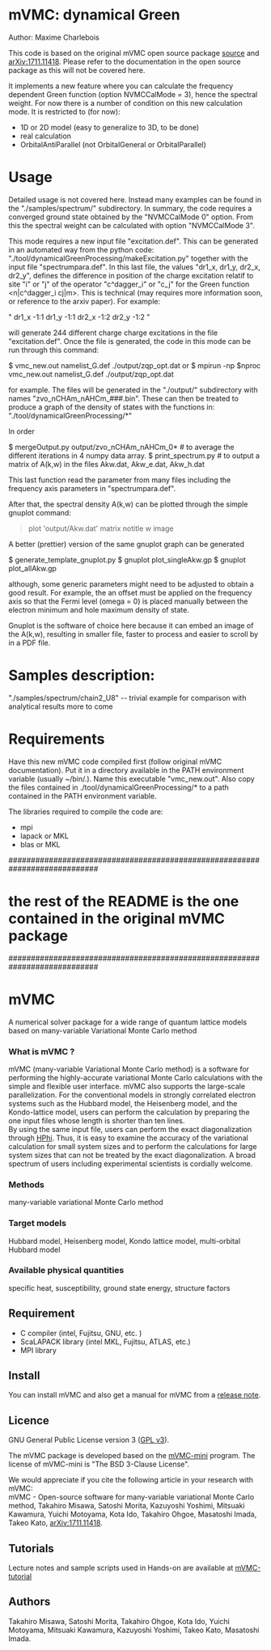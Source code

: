 # mVMC: dynamical Green

Author: Maxime Charlebois

This code is based on the original mVMC open source package 
[source](https://github.com/issp-center-dev/mVMC) 
and [arXiv:1711.11418](https://arxiv.org/abs/1711.11418).
Please refer to the documentation in the open source package
as this will not be covered here.

It implements a new feature where you can calculate the frequency 
dependent Green function (option NVMCCalMode = 3), hence the
spectral weight. For now there is a number of condition on this 
new calculation mode. It is restricted to (for now):
- 1D or 2D model (easy to generalize to 3D, to be done)
- real calculation
- OrbitalAntiParallel (not OrbitalGeneral or OrbitalParallel)


# Usage

Detailed usage is not covered here. Instead many examples can be found
in the "./samples/spectrum/" subdirectory. In summary, the code requires
a converged ground state obtained by the "NVMCCalMode 0" option. From 
this the spectral weight can be calculated with option "NVMCCalMode 3".

This mode requires a new input file "excitation.def". This can be generated
in an automated way from the python code:
"./tool/dynamicalGreenProcessing/makeExcitation.py"
together with the input file "spectrumpara.def". In this last file, the
values "dr1_x, dr1_y, dr2_x, dr2_y", defines the difference in position
of the charge excitation relatif to site "i" or "j" of the operator 
"c^dagger_i" or  "c_j" for the Green function <n|c^dagger_i cj|m>. 
This is technical (may requires more information soon, or reference 
to the arxiv paper). For example:

"
dr1_x       -1:1
dr1_y       -1:1
dr2_x       -1:2
dr2_y       -1:2
"

will generate 244 different charge charge excitations in the file
"excitation.def". Once the file is generated, the code in this 
mode can be run through this command:

$ vmc_new.out namelist_G.def ./output/zqp_opt.dat
or
$ mpirun -np $nproc vmc_new.out namelist_G.def ./output/zqp_opt.dat

for example. The files will be generated in the "./output/" subdirectory
with names "zvo_nCHAm_nAHCm_###.bin". These can then be treated to produce
a graph of the density of states with the functions in:
"./tool/dynamicalGreenProcessing/*"

In order

$ mergeOutput.py output/zvo_nCHAm_nAHCm_0*   # to average the different iterations in 4 numpy data array.
$ print_spectrum.py                          # to output a matrix of A(k,w) in the files Akw.dat, Akw_e.dat, Akw_h.dat

This last function read the parameter from many files including the frequency
axis parameters in "spectrumpara.def".

After that, the spectral density A(k,w) can be plotted through 
the simple gnuplot command:
> plot 'output/Akw.dat' matrix notitle w image

A better (prettier) version of the same gnuplot graph can be generated

$ generate_template_gnuplot.py
$ gnuplot plot_singleAkw.gp
$ gnuplot plot_allAkw.gp

although, some generic parameters might need to be adjusted to obtain a 
good result. For example, the an offset must be applied on the frequency
axis so that the Fermi level (omega = 0) is placed manually between the
electron minimum and hole maximum density of state.  

Gnuplot is the software of choice here because it can embed an image
of the A(k,w), resulting in smaller file, faster to process and easier
to scroll by in a PDF file.


# Samples description:

"./samples/spectrum/chain2_U8"  -- trivial example for comparison with analytical results
more to come


# Requirements

Have this new mVMC code compiled first (follow original mVMC 
documentation). Put it in a directory available in the PATH environment 
variable (usually ~/bin/.). Name this executable "vmc_new.out". 
Also copy the files contained in 
./tool/dynamicalGreenProcessing/*
to a path contained in the PATH environment variable.

The libraries required to compile the code are:
- mpi
- lapack or MKL
- blas or MKL






############################################################################
# the rest of the README is the one contained in the original mVMC package #
############################################################################


# mVMC

A numerical solver package for a wide range of quantum lattice models based on many-variable Variational Monte Carlo method

### What is mVMC ?

mVMC (many-variable Variational Monte Carlo method)
is a software for performing the highly-accurate 
variational Monte Carlo calculations
with the simple and flexible user interface.
mVMC also supports the large-scale parallelization.
For the conventional models in strongly correlated electron systems such as the Hubbard model, the Heisenberg model, and the Kondo-lattice model,
users can perform the calculation by preparing the one input files whose length is shorter than ten lines.  
By using the same input file, users can perform the exact diagonalization through [HPhi](https://github.com/QLMS/HPhi/releases).
Thus, it is easy to examine the accuracy of the variational calculation for small system sizes
and to perform the calculations 
for large system sizes that can not be treated 
by the exact diagonalization.
A broad spectrum of users including experimental scientists is cordially welcome.


### Methods

many-variable variational Monte Carlo method


### Target models

Hubbard model, Heisenberg model, Kondo lattice model, multi-orbital Hubbard model

### Available physical quantities

specific heat, susceptibility, ground state energy, structure factors


## Requirement

- C compiler (intel, Fujitsu, GNU, etc. ) 
- ScaLAPACK library (intel MKL, Fujitsu, ATLAS, etc.) 
- MPI library

## Install

You can install mVMC and also get a manual for mVMC from a [release note](https://github.com/issp-center-dev/mVMC/releases).


## Licence

GNU General Public License version 3 ([GPL v3](http://www.gnu.org/licenses/gpl-3.0.en.html)). 

The mVMC package is developed based on the [mVMC-mini](https://github.com/fiber-miniapp/mVMC-mini) program. The license of mVMC-mini is "The BSD 3-Clause License".

We would appreciate if you cite the following article in your research with mVMC:  
mVMC - Open-source software for many-variable variational Monte Carlo method, Takahiro Misawa, Satoshi Morita, Kazuyoshi Yoshimi, Mitsuaki Kawamura, Yuichi Motoyama, Kota Ido, Takahiro Ohgoe, Masatoshi Imada, Takeo Kato, [arXiv:1711.11418](https://arxiv.org/abs/1711.11418).

## Tutorials

Lecture notes and sample scripts used in Hands-on
are available at [mVMC-tutorial](https://github.com/issp-center-dev/mVMC-tutorial)

## Authors

Takahiro Misawa, Satoshi Morita, Takahiro Ohgoe, Kota Ido, Yuichi Motoyama, Mitsuaki Kawamura, Kazuyoshi Yoshimi, Takeo Kato, Masatoshi Imada.

